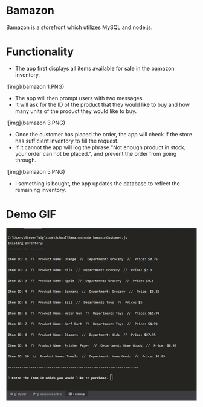 # Bamazon

Bamazon is a storefront which utilizes MySQL and node.js.

# Functionality
* The app first displays all items available for sale in the bamazon inventory.

![img](bamazon 1.PNG)

* The app will then prompt users with two messages.
* It will ask for the ID of the product that they would like to buy and how many units of the product they would like to buy.

![img](bamazon 3.PNG)

* Once the customer has placed the order, the app will check if the store has sufficient inventory to fill the request.
* If it cannot the app will log the phrase "Not enough product in stock, your order can not be placed.", and prevent the order from going through.

![img](bamazon 5.PNG)

* I something is bought, the app updates the database to reflect the remaining inventory.
# Demo GIF

![Demo GIF](demo/bamazon.gif)
